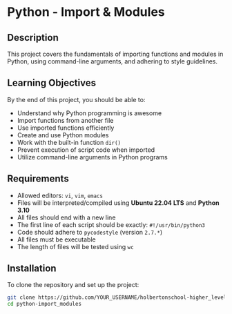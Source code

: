 # Python - Import & Modules

## Description
This project covers the fundamentals of importing functions and modules in Python, using command-line arguments, and adhering to style guidelines.

## Learning Objectives
By the end of this project, you should be able to:
- Understand why Python programming is awesome
- Import functions from another file
- Use imported functions efficiently
- Create and use Python modules
- Work with the built-in function `dir()`
- Prevent execution of script code when imported
- Utilize command-line arguments in Python programs

## Requirements
- Allowed editors: `vi`, `vim`, `emacs`
- Files will be interpreted/compiled using **Ubuntu 22.04 LTS** and **Python 3.10**
- All files should end with a new line
- The first line of each script should be exactly: `#!/usr/bin/python3`
- Code should adhere to `pycodestyle` (version `2.7.*`)
- All files must be executable
- The length of files will be tested using `wc`

## Installation
To clone the repository and set up the project:
```sh
git clone https://github.com/YOUR_USERNAME/holbertonschool-higher_level_programming.git
cd python-import_modules
